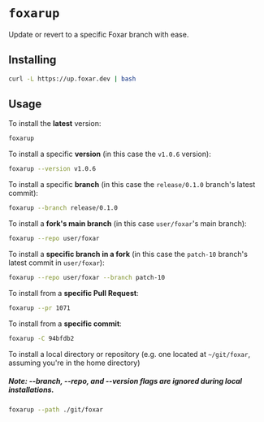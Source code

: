 # `foxarup`

Update or revert to a specific Foxar branch with ease.

## Installing

```sh
curl -L https://up.foxar.dev | bash
```

## Usage

To install the **latest** version:

```sh
foxarup
```

To install a specific **version** (in this case the `v1.0.6` version):

```sh
foxarup --version v1.0.6
```

To install a specific **branch** (in this case the `release/0.1.0` branch's latest commit):

```sh
foxarup --branch release/0.1.0
```

To install a **fork's main branch** (in this case `user/foxar`'s main branch):

```sh
foxarup --repo user/foxar
```

To install a **specific branch in a fork** (in this case the `patch-10` branch's latest commit in `user/foxar`):

```sh
foxarup --repo user/foxar --branch patch-10
```

To install from a **specific Pull Request**:

```sh
foxarup --pr 1071
```

To install from a **specific commit**:

```sh
foxarup -C 94bfdb2
```

To install a local directory or repository (e.g. one located at `~/git/foxar`, assuming you're in the home directory)

##### Note: --branch, --repo, and --version flags are ignored during local installations.

```sh
foxarup --path ./git/foxar
```
